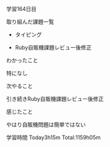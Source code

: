 学習164日目

取り組んだ課題一覧

- タイピング

- Ruby自販機課題レビュー後修正

わかったこと

特になし

次やること

引き続きRuby自販機課題レビュー後修正

感じたこと

やはり自販機問題は簡単ではない

学習時間 Today3h15m Total:1159h05m